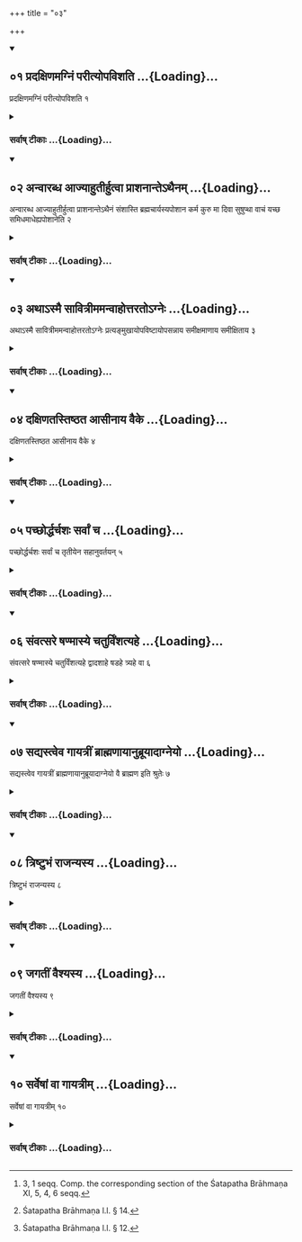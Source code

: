 +++
title = "०३"

+++
<div class="js_include" includetitle="true" newlevelforh1="2" unfilled url="/vedAH_yajuH/vAjasaneyam/sUtram/pAraskara-gRhyam/vishvAsa-prastutiH/2/03/01_pradaxiNamagniM_parItyopavishati.md">
<details open><summary><h2>०१ प्रदक्षिणमग्निं परीत्योपविशति ...{Loading}...</h2></summary>

प्रदक्षिणमग्निं परीत्योपविशति १
</details>
</div>
<div class="js_include collapsed" newlevelforh1="3" title="सर्वाष् टीकाः" unfilled url="/vedAH_yajuH/vAjasaneyam/sUtram/pAraskara-gRhyam/sarvASh_TIkAH/2/03/01_pradaxiNamagniM_parItyopavishati.md">
<details><summary><h3>सर्वाष् टीकाः ...{Loading}...</h3></summary>

1 [^1] . Having walked round the fire with his right side turned towards it, he sits down.


[^1]:  3, 1 seqq. Comp. the corresponding section of the Śatapatha Brāhmaṇa XI, 5, 4, 6 seqq.


</details>
</div>
<div class="js_include" includetitle="true" newlevelforh1="2" unfilled url="/vedAH_yajuH/vAjasaneyam/sUtram/pAraskara-gRhyam/vishvAsa-prastutiH/2/03/02_anvArabdha_AjyAhutIrhutvA_prAshanAnte-thainam.md">
<details open><summary><h2>०२ अन्वारब्ध आज्याहुतीर्हुत्वा प्राशनान्तेऽथैनम् ...{Loading}...</h2></summary>

अन्वारब्ध आज्याहुतीर्हुत्वा प्राशनान्तेऽथैनं संशास्ति ब्रह्मचार्यस्यपोशान कर्म कुरु मा दिवा सुषुप्था वाचं यच्छ समिधमाधेह्यपोशानेति २
</details>
</div>
<div class="js_include collapsed" newlevelforh1="3" title="सर्वाष् टीकाः" unfilled url="/vedAH_yajuH/vAjasaneyam/sUtram/pAraskara-gRhyam/sarvASh_TIkAH/2/03/02_anvArabdha_AjyAhutIrhutvA_prAshanAnte-thainam.md">
<details><summary><h3>सर्वाष् टीकाः ...{Loading}...</h3></summary>

2. Taking hold (of the student), he sacrifices the Ājya oblations, and after having partaken (of the remains of the sacrificial food) he instructs him, 'A student art thou. Take water. Do the service. Do not sleep in the day-time. Keep silence. Put fuel on (the fire). Take water.'

</details>
</div>
<div class="js_include" includetitle="true" newlevelforh1="2" unfilled url="/vedAH_yajuH/vAjasaneyam/sUtram/pAraskara-gRhyam/vishvAsa-prastutiH/2/03/03_athA-smai_sAvitrImamanvAhottarato-gneH.md">
<details open><summary><h2>०३ अथाऽस्मै सावित्रीममन्वाहोत्तरतोऽग्नेः ...{Loading}...</h2></summary>

अथाऽस्मै सावित्रीममन्वाहोत्तरतोऽग्नेः प्रत्यङ्मुखायोपविष्टायोपसन्नाय समीक्षमाणाय समीक्षिताय ३
</details>
</div>
<div class="js_include collapsed" newlevelforh1="3" title="सर्वाष् टीकाः" unfilled url="/vedAH_yajuH/vAjasaneyam/sUtram/pAraskara-gRhyam/sarvASh_TIkAH/2/03/03_athA-smai_sAvitrImamanvAhottarato-gneH.md">
<details><summary><h3>सर्वाष् टीकाः ...{Loading}...</h3></summary>

3. He then recites the Sāvitrī to him, who is seated to the north of the fire, with his face to the west, sitting near the teacher, and looks (at the teacher), while (the teacher) looks at him;

</details>
</div>
<div class="js_include" includetitle="true" newlevelforh1="2" unfilled url="/vedAH_yajuH/vAjasaneyam/sUtram/pAraskara-gRhyam/vishvAsa-prastutiH/2/03/04_daxiNatastiShThata_AsInAya_vaike.md">
<details open><summary><h2>०४ दक्षिणतस्तिष्ठत आसीनाय वैके ...{Loading}...</h2></summary>

दक्षिणतस्तिष्ठत आसीनाय वैके ४
</details>
</div>
<div class="js_include collapsed" newlevelforh1="3" title="सर्वाष् टीकाः" unfilled url="/vedAH_yajuH/vAjasaneyam/sUtram/pAraskara-gRhyam/sarvASh_TIkAH/2/03/04_daxiNatastiShThata_AsInAya_vaike.md">
<details><summary><h3>सर्वाष् टीकाः ...{Loading}...</h3></summary>

4 [^2] . Some say, to (the student) who is standing or seated to the south (of the fire);


[^2]:  Śatapatha Brāhmaṇa l.l. § 14.


</details>
</div>
<div class="js_include" includetitle="true" newlevelforh1="2" unfilled url="/vedAH_yajuH/vAjasaneyam/sUtram/pAraskara-gRhyam/vishvAsa-prastutiH/2/03/05_pachChorddharchashaH_sarvAM_cha.md">
<details open><summary><h2>०५ पच्छोर्द्धर्चशः सर्वां च ...{Loading}...</h2></summary>

पच्छोर्द्धर्चशः सर्वां च तृतीयेन सहानुवर्तयन् ५
</details>
</div>
<div class="js_include collapsed" newlevelforh1="3" title="सर्वाष् टीकाः" unfilled url="/vedAH_yajuH/vAjasaneyam/sUtram/pAraskara-gRhyam/sarvASh_TIkAH/2/03/05_pachChorddharchashaH_sarvAM_cha.md">
<details><summary><h3>सर्वाष् टीकाः ...{Loading}...</h3></summary>

5. Pāda by Pāda, (then) hemistich by hemistich, and the third time the whole (verse), reciting it together (with the student);

</details>
</div>
<div class="js_include" includetitle="true" newlevelforh1="2" unfilled url="/vedAH_yajuH/vAjasaneyam/sUtram/pAraskara-gRhyam/vishvAsa-prastutiH/2/03/06_saMvatsare_ShaNmAsye_chaturviMshatyahe.md">
<details open><summary><h2>०६ संवत्सरे षण्मास्ये चतुर्विंशत्यहे ...{Loading}...</h2></summary>

संवत्सरे षण्मास्ये चतुर्विंशत्यहे द्वादशाहे षडहे त्र्यहे वा ६
</details>
</div>
<div class="js_include collapsed" newlevelforh1="3" title="सर्वाष् टीकाः" unfilled url="/vedAH_yajuH/vAjasaneyam/sUtram/pAraskara-gRhyam/sarvASh_TIkAH/2/03/06_saMvatsare_ShaNmAsye_chaturviMshatyahe.md">
<details><summary><h3>सर्वाष् टीकाः ...{Loading}...</h3></summary>

6. After one year, or after six months, or after twenty-four days, or after twelve days, or after six days, or after three days.

</details>
</div>
<div class="js_include" includetitle="true" newlevelforh1="2" unfilled url="/vedAH_yajuH/vAjasaneyam/sUtram/pAraskara-gRhyam/vishvAsa-prastutiH/2/03/07_sadyastveva_gAyatrIM_brAhmaNAyAnubrUyAdAgneyo.md">
<details open><summary><h2>०७ सद्यस्त्वेव गायत्रीं ब्राह्मणायानुब्रूयादाग्नेयो ...{Loading}...</h2></summary>

सद्यस्त्वेव गायत्रीं ब्राह्मणायानुब्रूयादाग्नेयो वै ब्राह्मण इति श्रुतेः ७
</details>
</div>
<div class="js_include collapsed" newlevelforh1="3" title="सर्वाष् टीकाः" unfilled url="/vedAH_yajuH/vAjasaneyam/sUtram/pAraskara-gRhyam/sarvASh_TIkAH/2/03/07_sadyastveva_gAyatrIM_brAhmaNAyAnubrUyAdAgneyo.md">
<details><summary><h3>सर्वाष् टीकाः ...{Loading}...</h3></summary>

7 [^3] . To a Brāhmaṇa, however, he should recite a (Sāvitrī) verse in the Gāyatrī metre immediately. For it is said in the Śruti, 'To Agni indeed belongs the Brāhmaṇa.'


[^3]:  Śatapatha Brāhmaṇa l.l. § 12.


</details>
</div>
<div class="js_include" includetitle="true" newlevelforh1="2" unfilled url="/vedAH_yajuH/vAjasaneyam/sUtram/pAraskara-gRhyam/vishvAsa-prastutiH/2/03/08_triShTubhaM_rAjanyasya.md">
<details open><summary><h2>०८ त्रिष्टुभं राजन्यस्य ...{Loading}...</h2></summary>

त्रिष्टुभं राजन्यस्य ८
</details>
</div>
<div class="js_include collapsed" newlevelforh1="3" title="सर्वाष् टीकाः" unfilled url="/vedAH_yajuH/vAjasaneyam/sUtram/pAraskara-gRhyam/sarvASh_TIkAH/2/03/08_triShTubhaM_rAjanyasya.md">
<details><summary><h3>सर्वाष् टीकाः ...{Loading}...</h3></summary>

8. A Tṛṣṭubh verse to a Rājanya,

</details>
</div>
<div class="js_include" includetitle="true" newlevelforh1="2" unfilled url="/vedAH_yajuH/vAjasaneyam/sUtram/pAraskara-gRhyam/vishvAsa-prastutiH/2/03/09_jagatIM_vaishyasya.md">
<details open><summary><h2>०९ जगतीं वैश्यस्य ...{Loading}...</h2></summary>

जगतीं वैश्यस्य ९
</details>
</div>
<div class="js_include collapsed" newlevelforh1="3" title="सर्वाष् टीकाः" unfilled url="/vedAH_yajuH/vAjasaneyam/sUtram/pAraskara-gRhyam/sarvASh_TIkAH/2/03/09_jagatIM_vaishyasya.md">
<details><summary><h3>सर्वाष् टीकाः ...{Loading}...</h3></summary>

9. A Jagatī to a Vaiśya,

</details>
</div>
<div class="js_include" includetitle="true" newlevelforh1="2" unfilled url="/vedAH_yajuH/vAjasaneyam/sUtram/pAraskara-gRhyam/vishvAsa-prastutiH/2/03/10_sarveShAM_vA_gAyatrIm.md">
<details open><summary><h2>१० सर्वेषां वा गायत्रीम् ...{Loading}...</h2></summary>

सर्वेषां वा गायत्रीम् १०
</details>
</div>
<div class="js_include collapsed" newlevelforh1="3" title="सर्वाष् टीकाः" unfilled url="/vedAH_yajuH/vAjasaneyam/sUtram/pAraskara-gRhyam/sarvASh_TIkAH/2/03/10_sarveShAM_vA_gAyatrIm.md">
<details><summary><h3>सर्वाष् टीकाः ...{Loading}...</h3></summary>

10. Or a Gāyatrī to (persons of) all (castes).

</details>
</div>
